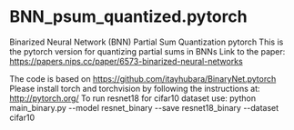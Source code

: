 # BNN_psum_quantized.pytorch
Binarized Neural Network (BNN) Partial Sum Quantization pytorch
This is the pytorch version for quantizing partial sums in BNNs
Link to the paper: https://papers.nips.cc/paper/6573-binarized-neural-networks

The code is based on https://github.com/itayhubara/BinaryNet.pytorch
Please install torch and torchvision by following the instructions at: http://pytorch.org/
To run resnet18 for cifar10 dataset use: python main_binary.py --model resnet_binary --save resnet18_binary --dataset cifar10
